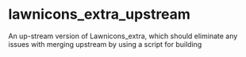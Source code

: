 # lawnicons_extra_upstream
An up-stream version of Lawnicons_extra, which should eliminate any issues with merging upstream by using a script for building
